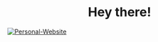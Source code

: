 <div align=center>
 <h1>Hey there!</h1>  
</div>

[![Personal-Website](https://user-images.githubusercontent.com/39674365/155856876-b782aee4-1d7d-4d23-8712-bc63f4ae8c1e.gif)](https://rrrokhtar.github.io/)

<!-- 
👋
💬 Ask me about anything right there rrrokhtar@gmail.com  
![rrrokhtar's GitHub stats](https://github-readme-stats.vercel.app/api?username=rrrokhtar&show_icons=true)  
[![Top Langs](https://github-readme-stats.vercel.app/api/top-langs/?username=rrrokhtar&hide=html,Stata,Jupyter%20Notebook,PHP&langs_count=8&layout=compact)](https://github.com/anuraghazra/github-readme-stats)
Here are some ideas to get you started:
 ⚡Currently working as SWE [@AJAXSolution](https://ajaxsolutions-eg.com/)  
 🔭 I have been a GSoC'21 participant [@RedHenLab](https://www.redhenlab.org/)  
 💬 Ask me about anything right there rrrokhtar@gmail.com  
 📫 Want to know more about me visit this https://rrrokhtar.github.io/  
![rrrokhtar's GitHub stats](https://github-readme-stats.vercel.app/api?username=rrrokhtar&show_icons=true)  
[![Top Langs](https://github-readme-stats.vercel.app/api/top-langs/?username=rrrokhtar&hide=html,Stata,Jupyter%20Notebook,PHP&langs_count=8&layout=compact)](https://github.com/anuraghazra/github-readme-stats)

- 🔭 I’m currently working on ...
- 🌱 I’m currently learning ...
- 👯 I’m looking to collaborate on ...
- 🤔 I’m looking for help with ...
- 💬 Ask me about ...
- 📫 How to reach me: ...
- 😄 Pronouns: ...
- ⚡ Fun fact: ...


-->
